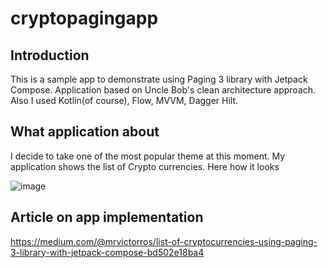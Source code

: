 # cryptopagingapp

Introduction
-----------------
This is a sample app to demonstrate using Paging 3 library with Jetpack Compose. Application based on Uncle Bob's clean architecture approach.
Also I used Kotlin(of course), Flow, MVVM, Dagger Hilt.

What application about
-----------------
I decide to take one of the most popular theme at this moment. My application shows the list of Crypto currencies.
Here how it looks

![image](https://user-images.githubusercontent.com/62029439/154725396-084a3b07-45a2-4bc4-b734-00fd5ccca64d.png)

Article on app implementation 
-----------------
https://medium.com/@mrvictorros/list-of-cryptocurrencies-using-paging-3-library-with-jetpack-compose-bd502e18ba4


